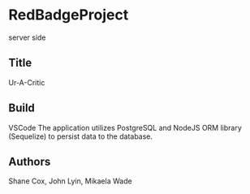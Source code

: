 # RedBadgeProject
server side

## Title
Ur-A-Critic

## Build
VSCode
The application utilizes PostgreSQL and NodeJS ORM library (Sequelize) to persist data to the database.

## Authors
Shane Cox, John Lyin, Mikaela Wade
